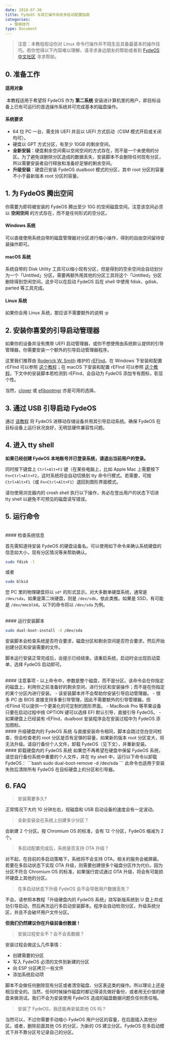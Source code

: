 ```yaml
---
date: 2018-07-30
title: FydeOS 与其它操作系统多启动配置指南
categories:
  - 使用技巧
type: Document
---
```


> 注意：本教程假设你对 Linux 命令行操作并不陌生且具备最基本的操作技巧。若你觉得以下内容难以理解，请寻求身边朋友的帮助或者到 [FydeOS 中文社区](https://fydeos.com/community) 寻求帮助。


## 0. 准备工作
#### 适用对象

 本教程适用于希望将 FydeOS 作为 **第二系统** 安装进计算机里的用户，即目标设备上已有可运行的首选操作系统并可完成基本的磁盘操作。

#### 系统要求

 - 64 位 PC 一台，需支持 UEFI 并且以 UEFI 方式启动（CSM 模式开启或关闭均可）。
 - 硬盘以 GPT 方式分区，有至少 10GB 的剩余空间。
 - **全新安装**：硬盘剩余空间需以空闲空间的方式存在，而不是一个未使用的分区。为了避免误删除分区造成的数据丢失，安装脚本不会删除任何现有分区，所以需要安装者自行释放和准备好足够的剩余空间。
 - **升级安装**：硬盘已安装 FydeOS dualboot 模式的分区，其中 root 分区的容量不小于最新版本 root 分区的容量。


## 1. 为 FydeOS 腾出空间

你需要为即将被安装的 FydeOS 腾出至少 10G 的空闲磁盘空间。注意该空间必须以 **空闲空间** 的方式存在，而不是任何形式的空分区。

#### Windows 系统
可以直接使用系统自带的磁盘管理器对分区进行缩小操作，得到的自由空间留待安装操作即可。

#### macOS 系统
系统自带的 Disk Utility 工具可以缩小现有分区，但是得到的空余空间会自动划分为一个「Untitled」分区。需要再额外用其他的分区工具将这个「Untitled」分区删除得到空闲空间。这步可以在启动 FydeOS 后在 shell 中使用 fdisk、gdisk、parted 等工具完成。

#### Linux 系统
如果你会用 Linux 系统，那应该不需要额外的说明 :p


## 2. 安装你喜爱的引导启动管理器

如果你的设备并没有携带 UEFI 启动管理器，或你不想使用由系统默认提供的引导管理器，你需要安装一个额外的引导启动管理器程序。

这里我们推荐由 [Roderick W. Smith](mailto:rodsmith@rodsbooks.com) 维护的 [rEFInd](http://www.rodsbooks.com/refind/)。在 Windows 下安装和配置 rEFInd 可以参照 [这个教程](https://blog.csdn.net/windking21/article/details/50402933)；在 macOS 下安装和配置 rEFInd 可以参照 [这个教程](https://blog.csdn.net/xiaoshaxs/article/details/52016628)。下文中的安装脚本若检测到 rEFInd，会自动为 FydeOS 添加专有图标，彰显个性。

当然，[clover](https://sourceforge.net/projects/cloverefiboot/) 或 [efibootmgr](https://github.com/rhboot/efibootmgr) 亦是可用的选择。


## 3. 通过 USB 引导启动 FydeOS

通过 [该教程](https://fydeos.com/instructions-pc/) 将 FydeOS 进移动存储设备并用其引导启动系统。确保 FydeOS 在目标设备上运行状况良好，无明显硬件兼容性问题。


## 4. 进入 tty shell

**如果已经创建 FydeOS 本地账号并已登录系统，请退出当前用户的登录。**

同时按下键盘上 `Ctrl+Alt+F2` 键（在某些电脑上，比如 Apple Mac 上需要按下 `Fn+Ctrl+Alt+F2`，这时系统将会自动切换到 tty 命令行模式。若需要，可按 `Ctrl+Alt+F1`（或 `Fn+Ctrl+Alt+F1`）退回到图形界面模式。

请勿使用浏览器内的 crosh shell 执行以下操作，务必在登出用户的状态下切进 tty shell 以避免不可预见的磁盘读写错误。


## 5. 运行命令

<br>
#### 检查系统信息

首先需知道待安装 FydeOS 的硬盘设备名。可以使用如下命令来确认系统硬盘的信息如大小，现有分区情况等来帮助确认。

```bash
sudo fdisk -l
```
或者
```bash
sudo blkid
```
您 PC 里的物理硬盘将以 `sd*` 的形式显示。对大多数单硬盘系统，通常是 `/dev/sda`，如果是第二块硬盘，则是 `/dev/sdb`，依此类推。如果是 SSD，有可能是 `/dev/mmcblk0`。以下的命令将以 `/dev/sda` 为例。

<br>
#### 运行安装脚本

```bash
sudo dual-boot-install -d /dev/sda
```
安装脚本会检查系统是否符合要求，磁盘分区和剩余空间是否符合要求，然后开始创建分区和安装需要的文件。

脚本运行安装正常完成后，会提示已经结束。请重启系统，启动时会出现启动菜单，选择 FydeOS 启动即可。


<br>
#### 注意事项
 - 以上命令中，参数是整个磁盘，而不是分区。该命令会在你指定的磁盘上，利用你之前准备好的剩余空间，进行分区和安装操作；而不是在你指定的某个分区内进行安装。
 - 该安装脚本并不会帮助你安装引导启动管理器。
 - 很多 PC 由 BIOS 直接支持多重引导管理，因此不需要额外的引导管理器。但 rEFIind 可以提供一个更美化的可定制的图形界面。
 - MacBook Pro 等苹果设备只要在启动过程中按 OPTION 键可以选择 EFI 默认引导，直接引导 FydeOS。
 - 如果硬盘上已经装有 rEFInd，dualboot 安装程序会在安装过程中为 FydeOS 添加图标。

<br>
#### 升级硬盘内的 FydeOS 系统
与直接安装命令相同，脚本会跳过空白空间检查，但会检查老的 root 分区是否有足够的容量，如果新的版本 root 分区变大，将无法升级。请自行备份个人文件，卸载 FydeOS（见下文），并重新安装。


<br>
#### 卸载硬盘内的 FydeOS 系统
如果您不再希望在硬盘中保留 FydeOS 系统，请您自行备份系统中重要的个人文件，并在 tty shell 中，运行以下命令以卸载 FydeOS：
```bash
sudo dual-boot-remove -d /dev/sda
```
此命令也适用于安装失败后清除所有 FydeOS 在目标硬盘上的分区和引导器。


## 6. FAQ

> 安装需要多久?

正常情况下大约 10 分钟左右，视磁盘和 USB 启动设备的速度会有一定波动。


>全新安装会在系统上创建多少分区？

会新建 2 个分区。按 Chromium OS 的标准，会有 12 个分区，FydeOS 缩减为 2 个。


>多启动配置完成后，系统是否支持 OTA 升级？

对不起，在目前的多启动策略下，系统将不会支持 OTA，相关的服务会被屏蔽。若要在多启动状态下实现 OTA 升级，则需要创建很多个磁盘分区作为代价。因为分区不符合 Chromium OS 的标准，如果强行尝试通过 OTA 升级，将会有可能损坏硬盘上其他的分区。


>在多启动状态下升级 FydeOS 会不会导致用户数据丢失？

不会。请参照本教程「升级硬盘内的 FydeOS 系统」烧写新版系统到 U 盘上并成功引导启动，然后再次运行多启动安装脚本。程序会自动检测分区，升级系统分区，并且不会破坏用户文件分区。

**但我们仍然建议你在升级前备份数据！**



>安装过程安全不？会不会丢数据？

安装过程会做这么几件事情：
 - 创建需要的分区
 - 写入 FydeOS 必须的文件到新建的分区
 - 向 ESP 分区拷贝一些文件
 - 添加系统启动项

脚本不会做任何删除现有分区或者清空磁盘、分区表这类的操作。所以理论上还是相当安全的。当然，任何时候操作磁盘时都记得请先做好备份，或者用无价值的硬盘来做测试。我们不会为安装使用 FydeOS 造成的磁盘数据问题负任何责任哦。



>安装了 FydeOS，我还能再安装其他 OS 吗？

当然可以，不过你需要手动缩小 FydeOS 用户分区的容量，在后面插入其他分区。或者，删除前面其他 OS 的分区，为新的 OS 建立分区。FydeOS 在多启动模式下并不靠分区号记录自己的分区。